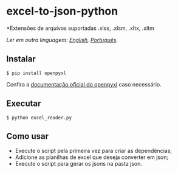# excel-to-json-python

*Extensões de arquivos suportadas .xlsx, .xlsm, .xltx, .xltm

*Ler em outra linguagem: [English](README.md), [Português](README.pt_br.md).*

## Instalar ##

`$ pip install openpyxl`

Confira a [documentação oficial do openpyxl](https://openpyxl.readthedocs.io/en/default/) caso necessário.

## Executar ##

`$ python excel_reader.py`

## Como usar ##

* Execute o script pela primeira vez para criar as dependências;
* Adicione as planilhas de excel que deseja converter em json;
* Execute o script para gerar os jsons na pasta json.
